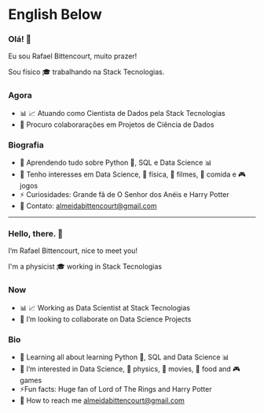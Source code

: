 
# English Below

### Olá! 👋 
Eu sou Rafael Bittencourt, muito prazer!

Sou físico 🎓 trabalhando na Stack Tecnologias.

### Agora

- 📊 📈 Atuando como Cientista de Dados pela Stack Tecnologias
- 💞️ Procuro colaborarações em Projetos de Ciência de Dados

### Biografia

- 🌱 Aprendendo tudo sobre Python 🐍, SQL e Data Science 📊
- 👀 Tenho interesses em Data Science, 🔭 física, 🎥 filmes, 🍴 comida e 🎮 jogos
- ⚡️ Curiosidades: Grande fã de O Senhor dos Anéis e Harry Potter
- 📧 Contato: almeidabittencourt@gmail.com

----------------------------------------------------------------------------------------------------------------------------------

### Hello, there. 👋  
I’m Rafael Bittencourt, nice to meet you!

I'm a physicist :mortar_board: working in Stack Tecnologias

### Now


- :bar_chart: :chart_with_upwards_trend: Working as Data Scientist at Stack Tecnologias
- 💞️ I’m looking to collaborate on Data Science Projects


### Bio

- 🌱 Learning all about learning Python :snake:, SQL and Data Science :bar_chart:
- 👀 I’m interested in Data Science, :telescope: physics, :movie_camera: movies,  :fork_and_knife: food and :video_game: games
- ⚡️Fun facts: Huge fan of Lord of The Rings and Harry Potter
- :email: How to reach me almeidabittencourt@gmail.com 
<!---
Rabittencourt/Rabittencourt is a ✨ special ✨ repository because its `README.md` (this file) appears on your GitHub profile.
You can click the Preview link to take a look at your changes.
--->
